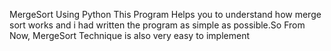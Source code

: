 MergeSort Using Python
This Program Helps you to understand how merge sort works and i had written the program as simple as possible.So From Now, MergeSort Technique is also very easy to implement
